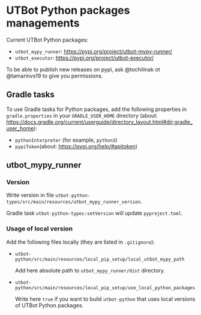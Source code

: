 # UTBot Python packages managements

Current UTBot Python packages:

- `utbot_mypy_runner`: https://pypi.org/project/utbot-mypy-runner/
- `utbot_executor`: https://pypi.org/project/utbot-executor/

To be able to publish new releases on pypi, ask @tochilinak ot @tamarinvs19 to give you permissions.

## Gradle tasks

To use Gradle tasks for Python packages, add the following properties in `gradle.properties` in your `GRADLE_USER_HOME` directory (about: https://docs.gradle.org/current/userguide/directory_layout.html#dir:gradle_user_home):

- `pythonInterpreter` (for example, `python3`)
- `pypiToken`(about: https://pypi.org/help/#apitoken)

## utbot_mypy_runner

### Version

Write version in file `utbot-python-types/src/main/resources/utbot_mypy_runner_version`.

Gradle task `utbot-python-types:setVersion` will update `pyproject.toml`.

### Usage of local version

Add the following files locally (they are listed in `.gitignore`):

- `utbot-python/src/main/resources/local_pip_setup/local_utbot_mypy_path`

    Add here absolute path to `utbot_mypy_runner/dist` directory.


- `utbot-python/src/main/resources/local_pip_setup/use_local_python_packages`

    Write here `true` if you want to build `utbot-python` that uses local versions of UTBot Python packages.